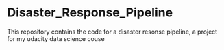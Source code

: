 # Disaster_Response_Pipeline
This repository contains the code for a disaster resonse pipeline, a project for my udacity data science couse

